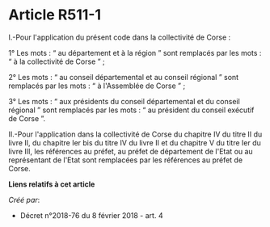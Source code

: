 # Article R511-1

I.-Pour l'application du présent code dans la collectivité de Corse :

1° Les mots : “ au département et à la région ” sont remplacés par les mots : “ à la collectivité de Corse ” ;

2° Les mots : “ au conseil départemental et au conseil régional ” sont remplacés par les mots : “ à l'Assemblée de Corse ” ;

3° Les mots : “ aux présidents du conseil départemental et du conseil régional ” sont remplacés par les mots : “ au président
du conseil exécutif de Corse ”.

II.-Pour l'application dans la collectivité de Corse du chapitre IV du titre II du livre II, du chapitre Ier bis du titre IV
du livre II et du chapitre V du titre Ier du livre III, les références au préfet, au préfet de département de l'Etat ou au
représentant de l'Etat sont remplacées par les références au préfet de Corse.

**Liens relatifs à cet article**

_Créé par_:

  - Décret n°2018-76 du 8 février 2018 - art. 4
